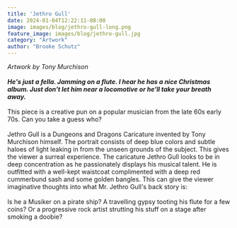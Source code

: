 ```yaml
---
title: 'Jethro Gull'
date: 2024-01-04T12:22:11-08:00
image: images/blog/jethro-gull-long.png
feature_image: images/blog/jethro-gull.jpg
category: "Artwork"
author: "Brooke Schutz"
---
```

*Artwork by Tony Murchison*\
\
***He's just a fella. Jamming on a flute. I hear he has a nice Christmas album. Just don't let him near a locomotive or he'll take your breath away.***\
\
This piece is a creative pun on a popular musician from the late 60s early 70s. Can you take a guess who?\
\
Jethro Gull is a Dungeons and Dragons Caricature invented by Tony Murchison himself. The portrait consists of deep blue colors and subtle haloes of light leaking in from the unseen grounds of the subject. This gives the viewer a surreal experience. The caricature Jethro Gull looks to be in deep concentration as he passionately displays his musical talent. He is outfitted with a well-kept waistcoat complimented with a deep red cummerbund sash and some golden bangles. This can give the viewer imaginative thoughts into what Mr. Jethro Gull's back story is:\
\
Is he a Musiker on a pirate ship? A travelling gypsy tooting his flute for a few coins? Or a progressive rock artist strutting his stuff on a stage after smoking a doobie?
